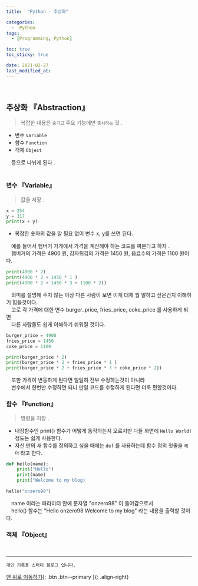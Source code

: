 ```yaml
---
title:  "Python - 추상화" 

categories:
  -  Python
tags:
  - [Programming, Python]

toc: true
toc_sticky: true

date: 2021-02-27
last_modified_at:
---
```


<br>

## 추상화 『Abstraction』

> 복잡한 내용은 `숨기고` 주요 기능에만 `중시하는` 것 .
   
- 변수 `Variable`   
- 함수 `Function`   
- 객체 `Object`   

　등으로 나뉘게 된다 .   
<br>

### 변수 『Variable』

> 값을 저장 .   

```python
x = 254 
y = 317 
print(x + y)
```

- 복잡한 숫자의 값을 알 필요 없이 변수 x, y를 쓰면 된다.

　예를 들어서 햄버거 가게에서 가격을 계산해야 하는 코드를 짜본다고 하자 .   
　햄버거의 가격은 4900 원, 감자튀김의 가격은 1450 원, 음료수의 가격은 1100 원이다.   
 
```python
print(4900 * 2)
print(4900 * 2 + 1450 * 1 )
print(4900 * 2 + 1450 * 3 + 1100 * 2))
```

　의미를 설명해 주지 않는 이상 다른 사람이 보면 이게 대체 뭘 말하고 싶은건지 이해하기 힘들것이다.   
　고로 각 가격에 대한 변수 burger_price, fries_price, coke_price 를 사용하게 되면   
　다른 사람들도 쉽게 이해하기 쉬워질 것이다.   
 
```python
burger_price = 4900
fries_price = 1450
coke_price = 1100

print(burger_price * 2)
print(burger_price * 2 + fries_price * 1 )
print(burger_price * 2 + fries_price * 3 + coke_price * 2))
```

　또한 가격이 변동하게 된다면 일일히 전부 수정하는것이 아니라    
　변수에서 한번만 수정하면 되니 만일 코드를 수정하게 된다면 더욱 편할것이다.   

 
### 함수 『Function』

> 명령을 저장 .   

- 내장함수인 print() 함수가 어떻게 동작하는지 모르지만 다들 화면에 `Hello World!` 정도는 쉽게 사용한다.   
- 자신 만의 새 함수를 정의하고 싶을 때에는 `def` 를 사용하는데 함수 정의 첫줄을 `헤더` 라고 한다.

```python 
def hello(name):
	print("Hello")
	print(name)
	print("Welcome to my blog)
	
hello("onzero98")
```

　name 이라는 파라미터 안에 문자열 "onzero98" 이 들어감으로서   
　hello() 함수는 "Hello onzero98 Welcome to my blog" 라는 내용을 출력할 것이다.

### 객체 『Object』

<br>


***
    개인 기록용 스터디 블로그 입니다.

[맨 위로 이동하기](#){: .btn .btn--primary }{: .align-right}